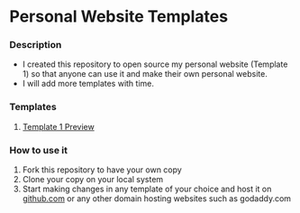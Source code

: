 # Personal Website Templates

### Description
* I created this repository to open source my personal website (Template 1) so that anyone can use it and make their own personal website.
* I will add more templates with time.

### Templates
1. [Template 1 Preview](http://www.agrawalpriyank.com/template1/)

### How to use it
1. Fork this repository to have your own copy
2. Clone your copy on your local system
3. Start making changes in any template of your choice and host it on [github.com](https://pages.github.com/) or any other domain hosting websites such as godaddy.com
